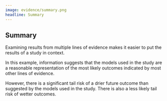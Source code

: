 ```yaml
---
image: evidence/summary.png
headline: Summary​
---
```


## Summary​

Examining results from multiple lines of evidence makes it easier to put the results of a study in context. ​

In this example, information suggests that the models used in the study are a reasonable representation of the most likely outcomes indicated by most other lines of evidence.​

However, there is a significant tail risk of a drier future outcome than suggested by the models used in the study. There is also a less likely tail risk of wetter outcomes. 
